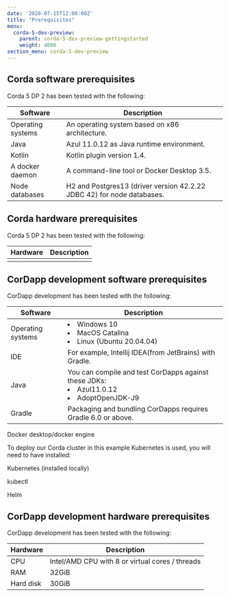 ```yaml
---
date: '2020-07-15T12:00:00Z'
title: "Prerequisites"
menu:
  corda-5-dev-preview:
    parent: corda-5-dev-preview-gettingstarted
    weight: 4000
section_menu: corda-5-dev-preview
---
```


## Corda software prerequisites

Corda 5 DP 2 has been tested with the following:

| Software      | Description |
| ----------- | ----------- |
| Operating systems      | An operating system based on x86 architecture.      |
| Java   | Azul 11.0.12 as Java runtime environment.  |
| Kotlin    | Kotlin plugin version 1.4.    |
| A docker daemon    | A command-line tool or Docker Desktop 3.5.    |
| Node databases    | H2 and Postgres13 (driver version 42.2.22 JDBC 42) for node databases.  |

## Corda hardware prerequisites

Corda 5 DP 2 has been tested with the following:

| Hardware      | Description |
| ----------- | ----------- |
|       |      |



## CorDapp development software prerequisites

CorDapp development has been tested with the following:

| Software      | Description |
| ----------- | ----------- |
| Operating systems      | <li>Windows 10</li><li>MacOS Catalina</li><li>Linux (Ubuntu 20.04.04)</li>      |
| IDE      | For example, Intellij IDEA(from JetBrains) with Gradle.      |
| Java      | You can compile and test CorDapps against these JDKs:<li> Azul11.0.12</li> <li> AdoptOpenJDK-J9</li>     |
| Gradle    | Packaging and bundling CorDapps requires Gradle 6.0 or above.    |



Docker desktop/docker engine

To deploy our Corda cluster in this example Kubernetes is used, you will need to have installed:

Kubernetes (installed locally)

kubectl

Helm


##  CorDapp development hardware prerequisites

CorDapp development has been tested with the following:

| Hardware      | Description |
| ----------- | ----------- |
| CPU      | Intel/AMD CPU with 8 or virtual cores / threads      |
| RAM   | 32GiB         |
| Hard disk   | 30GiB        |
